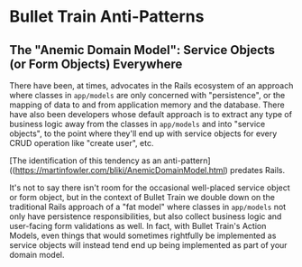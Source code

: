 # Bullet Train Anti-Patterns

## The "Anemic Domain Model": Service Objects (or Form Objects) Everywhere

There have been, at times, advocates in the Rails ecosystem of an approach where classes in `app/models` are only concerned with "persistence", or the mapping of data to and from application memory and the database. There have also been developers whose default approach is to extract any type of business logic away from the classes in `app/models` and into "service objects", to the point where they'll end up with service objects for every CRUD operation like "create user", etc.

[The identification of this tendency as an anti-pattern]((https://martinfowler.com/bliki/AnemicDomainModel.html) predates Rails.

It's not to say there isn't room for the occasional well-placed service object or form object, but in the context of Bullet Train we double down on the traditional Rails approach of a "fat model" where classes in `app/models` not only have persistence responsibilities, but also collect business logic and user-facing form validations as well. In fact, with Bullet Train's Action Models, even things that would sometimes rightfully be implemented as service objects will instead tend end up being implemented as part of your domain model.
